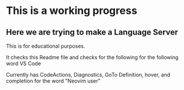 # This is a working progress

## Here we are trying to make a Language Server

This is for educational purposes.

It checks this Readme file and checks for the following for the following word
VS Code

Currently has CodeActions, Diagnostics, GoTo Definition, hover, and completion for
the word "Neovim user"
